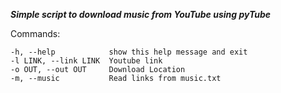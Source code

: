 ***Simple script to download music from YouTube using pyTube***

Commands:
```
-h, --help            show this help message and exit
-l LINK, --link LINK  Youtube link
-o OUT, --out OUT     Download Location
-m, --music           Read links from music.txt
```
